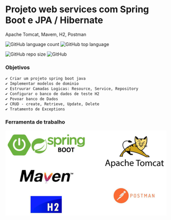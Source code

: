 <!--
* é italico,ex *casa
* com espaço serve para lista de itens. ex * casa
lista ordenada= 1 casa 2 mesa 3 cadeira

-->
# Projeto web services com Spring Boot e JPA / Hibernate
Apache Tomcat, Mavem, H2, Postman

![GitHub language count](https://img.shields.io/github/languages/count/LivioNeiva/Order-SpringBoot-2-java-11)
![GitHub top language](https://img.shields.io/github/languages/top/LivioNeiva/MyCash-Gastos-Despesas)

![GitHub repo size](https://img.shields.io/github/repo-size/LivioNeiva/Order-SpringBoot-2-java-11)
![GitHub](https://img.shields.io/github/license/LivioNeiva/Order-SpringBoot-2-java-11)



### Objetivos

```
✔ Criar um projeto spring boot java
✔ Implementar modelos de dominio
✔ Estruurar Camadas Logicas: Resource, Service, Repository
✔ Configurar o banco de dados de teste H2
✔ Povoar banco de Dados
✔ CRUD - create, Retrieve, Update, Delete
✔ Tratamento de Exceptions
```
### Ferramenta de trabalho
<!-- ![]() para por uma imagem -->
![imagem](https://github.com/LivioNeiva/Order-SpringBoot-2-java-11/blob/main/tomcat%20H2%20maven%20jpa.jpeg)

<!--
### assistir a um video de intrudução

-->
![]()
